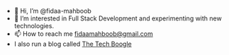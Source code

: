 - 👋 Hi, I’m @fidaa-mahboob
- 👀 I’m interested in Full Stack Development and experimenting with new technologies.
- 📫 How to reach me fidaamahboob@gmail.com
- I also run a blog called [The Tech Boogle](https://medium.com/the-tech-boogle)

<!---
fidaa-mahboob/fidaa-mahboob is a ✨ special ✨ repository because its `README.md` (this file) appears on your GitHub profile.
You can click the Preview link to take a look at your changes.
--->
